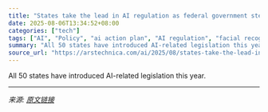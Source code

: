 ```yaml
---
title: "States take the lead in AI regulation as federal government steers clear"
date: 2025-08-06T13:34:52+08:00
categories: ["tech"]
tags: ["AI", "Policy", "ai action plan", "AI regulation", "facial recognition", "generative ai", "syndication"]
summary: "All 50 states have introduced AI-related legislation this year."
source_url: "https://arstechnica.com/ai/2025/08/states-take-the-lead-in-ai-regulation-as-federal-government-steers-clear/"
---
```


All 50 states have introduced AI-related legislation this year.

---

*来源: [原文链接](https://arstechnica.com/ai/2025/08/states-take-the-lead-in-ai-regulation-as-federal-government-steers-clear/)*
